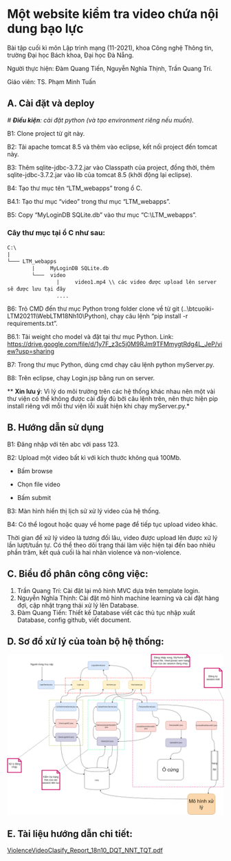 # Một website kiểm tra video chứa nội dung bạo lực

Bài tập cuối kì môn Lập trình mạng (11-2021), khoa Công nghệ Thông tin, trường Đại học Bách khoa, Đại học Đà Nẵng.

Người thực hiện: Đàm Quang Tiến, Nguyễn Nghĩa Thịnh, Trần Quang Trí.

Giáo viên: TS. Phạm Minh Tuấn

## A.	Cài đặt và deploy

*# **Điều kiện**: cài đặt python (và tạo environment riêng nếu muốn).*

B1: Clone project từ git này.

B2: Tải apache tomcat 8.5 và thêm vào eclipse, kết nối project đến tomcat này.

B3: Thêm sqlite-jdbc-3.7.2.jar vào Classpath của project, đồng thời, thêm sqlite-jdbc-3.7.2.jar vào lib của tomcat 8.5 (khởi động lại eclipse).

B4: Tạo thư mục tên “LTM_webapps” trong ổ C.

B4.1: Tạo thư mục “video” trong thư mục “LTM_webapps”.

B5: Copy “MyLoginDB SQLite.db” vào thư mục “C:\LTM_webapps”.

### Cây thư mục tại ổ C như sau:
```
C:\
|
└─── LTM_webapps
        |     MyLoginDB SQLite.db
        └───  video
                |     video1.mp4 \\ các video được upload lên server sẽ được lưu tại đây   
                ....
```

B6: Trỏ CMD đến thư mục Python trong folder clone về từ git (..\btcuoiki-LTM20211\WebLTM18Nh10\Python), chạy câu lệnh “pip install -r requirements.txt”.

B6.1: Tải weight cho model và đặt tại thư mục Python.
Link: https://drive.google.com/file/d/1y7F_z3c5j0M9RJm9TFMmygtRdg4L_JeP/view?usp=sharing

B7: Trong thư mục Python, dùng cmd chạy câu lệnh python myServer.py.

B8: Trên eclipse, chạy Login.jsp bằng run on server.

** **Xin lưu ý**: Vì lý do môi trường trên các hệ thống khác nhau nên một vài thư viện có thể không được cài đầy đủ bởi câu lệnh trên, nên thực hiện pip install riêng với mỗi thư viện lỗi xuất hiện khi chạy myServer.py.*


## B.	Hướng dẫn sử dụng

B1: Đăng nhập với tên abc với pass 123.

B2: Upload một video bất kì với kích thước không quá 100Mb.

-	Bấm browse

-	Chọn file video

-	Bấm submit

B3: Màn hình hiển thị lịch sử xử lý video của hệ thống.

B4: Có thể logout hoặc quay về home page để tiếp tục upload video khác. 

Thời gian để xử lý video là tương đối lâu, video được upload lên được xử lý lần lượt/tuần tự. Có thể theo dõi trạng thái làm việc hiện tại đến bao nhiêu phần trăm, kết quả cuối là hai nhãn violence và non-violence.

## C. Biểu đồ phân công công việc:


1.   Trần Quang Trí: Cài đặt lại mô hình MVC dựa trên template login.
2.   Nguyễn Nghĩa Thịnh: Cài đặt mô hình machine learning và cài đặt hàng đợi, cập nhật trạng thái xử lý lên Database.
3.   Đàm Quang Tiến: Thiết kế Database viết các thủ tục nhập xuất Database, config github, viết document.

## D. Sơ đồ xử lý của toàn bộ hệ thống:

![alt text](https://github.com/damtien444/btcuoiki-LTM2021/blob/main/sơ%20đồ%20hệ%20thống.drawio.png?raw=true)

## E. Tài liệu hướng dẫn chi tiết:

[ViolenceVideoClasify_Report_18n10_DQT_NNT_TQT.pdf](https://github.com/damtien444/btcuoiki-LTM2021/blob/main/Final_Report_L%E1%BA%ADp%20tr%C3%ACnh%20m%E1%BA%A1ng.pdf)
